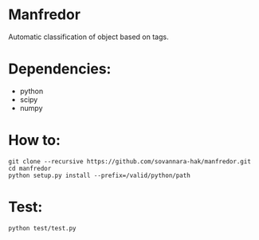 Manfredor
=========

Automatic classification of object based on tags.

Dependencies:
============

* python
* scipy
* numpy

How to:
=======

    git clone --recursive https://github.com/sovannara-hak/manfredor.git
    cd manfredor
    python setup.py install --prefix=/valid/python/path
	
Test:
=====

    python test/test.py

